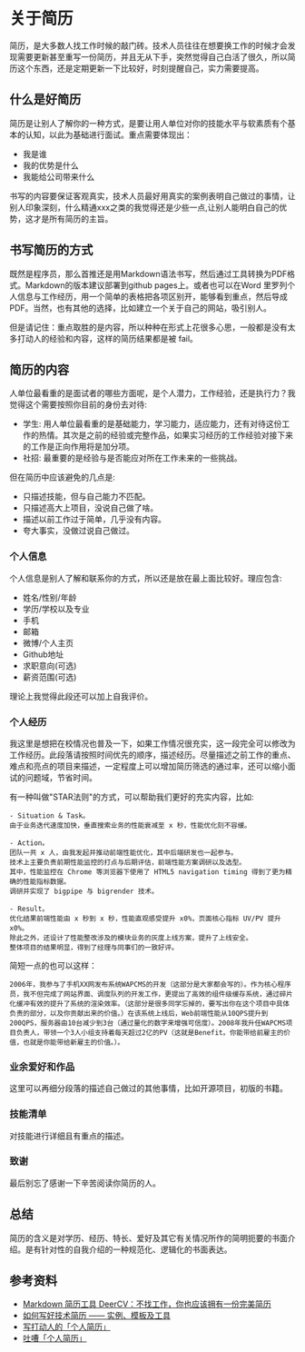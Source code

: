 # 关于简历
简历，是大多数人找工作时候的敲门砖。技术人员往往在想要换工作的时候才会发现需要更新甚至重写一份简历，并且无从下手，突然觉得自己白活了很久，所以简历这个东西，还是定期更新一下比较好，时刻提醒自己，实力需要提高。

## 什么是好简历
简历是让别人了解你的一种方式，是要让用人单位对你的技能水平与软素质有个基本的认知，以此为基础进行面试。重点需要体现出：

- 我是谁
- 我的优势是什么
- 我能给公司带来什么

书写的内容要保证客观真实，技术人员最好用真实的案例表明自己做过的事情，让别人印象深刻，什么精通xxx之类的我觉得还是少些一点,让别人能明白自己的优势，这才是所有简历的主旨。

## 书写简历的方式
既然是程序员，那么首推还是用Markdown语法书写，然后通过工具转换为PDF格式。Markdown的版本建议部署到github pages上。或者也可以在Word 里罗列个人信息与工作经历，用一个简单的表格把各项区别开，能够看到重点，然后导成 PDF。当然，也有其他的选择，比如建立一个关于自己的网站，吸引别人。

但是请记住：重点取胜的是内容，所以种种在形式上花很多心思，一般都是没有太多打动人的经验和内容，这样的简历结果都是被 fail。

## 简历的内容
人单位最看重的是面试者的哪些方面呢，是个人潜力，工作经验，还是执行力？我觉得这个需要按照你目前的身份去对待:

- 学生: 用人单位最看重的是基础能力，学习能力，适应能力，还有对待这份工作的热情。其次是之前的经验或完整作品，如果实习经历的工作经验对接下来的工作是正向作用将是加分项。
- 社招: 最重要的是经验与是否能应对所在工作未来的一些挑战。


但在简历中应该避免的几点是:

- 只描述技能，但与自己能力不匹配。
- 只描述高大上项目，没说自己做了啥。
- 描述以前工作过于简单，几乎没有内容。
- 夸大事实，没做过说自己做过。

### 个人信息
个人信息是别人了解和联系你的方式，所以还是放在最上面比较好。理应包含:

- 姓名/性别/年龄
- 学历/学校以及专业
- 手机
- 邮箱
- 微博/个人主页
- Github地址
- 求职意向(可选)
- 薪资范围(可选)

理论上我觉得此段还可以加上自我评价。

### 个人经历
我这里是想把在校情况也普及一下，如果工作情况很充实，这一段完全可以修改为工作经历。此段落请按照时间优先的顺序，描述经历。尽量描述之前工作的重点、难点和亮点的项目来描述，一定程度上可以增加简历筛选的通过率，还可以缩小面试的问题域，节省时间。

有一种叫做"STAR法则"的方式，可以帮助我们更好的充实内容，比如:
    
    - Situation & Task。
    由于业务迭代速度加快，垂直搜索业务的性能衰减至 x 秒，性能优化刻不容缓。

    - Action。
    团队一共 x 人，由我发起并推动前端性能优化，其中后端研发也一起参与。
    技术上主要负责前期性能监控的打点与后期评估，前端性能方案调研以及选型。
    其中，性能监控在 Chrome 等浏览器下使用了 HTML5 navigation timing 得到了更为精确的性能指标数据。
    调研并实现了 bigpipe 与 bigrender 技术。

    - Result。
    优化结果前端性能由 x 秒到 x 秒，性能直观感受提升 x0%，页面核心指标 UV/PV 提升 x0%。
    除此之外，还设计了性能整改涉及的模块业务的灰度上线方案，提升了上线安全。
    整体项目的结果明显，得到了经理与同事们的一致好评。

简短一点的也可以这样：

    2006年，我参与了手机XX网发布系统WAPCMS的开发（这部分是大家都会写的）。作为核心程序员，我不但完成了网站界面、调度队列的开发工作，更提出了高效的组件级缓存系统，通过碎片化缓冲有效的提升了系统的渲染效率。（这部分是很多同学忘掉的，要写出你在这个项目中具体负责的部分，以及你贡献出来的价值。）在该系统上线后，Web前端性能从10QPS提升到200QPS，服务器由10台减少到3台（通过量化的数字来增强可信度）。2008年我升任WAPCMS项目负责人，带领一个3人小组支持着每天超过2亿的PV（这就是Benefit。你能带给前雇主的价值，也就是你能带给新雇主的价值。）。

### 业余爱好和作品
这里可以再细分段落的描述自己做过的其他事情，比如开源项目，初版的书籍。

### 技能清单
对技能进行详细且有重点的描述。

### 致谢
最后别忘了感谢一下辛苦阅读你简历的人。

## 总结
简历的含义是对学历、经历、特长、爱好及其它有关情况所作的简明扼要的书面介绍。是有针对性的自我介绍的一种规范化、逻辑化的书面表达。

## 参考资料
- [Markdown 简历工具 DeerCV：不找工作，你也应该拥有一份完美简历](http://www.v2ex.com/t/179299)
- [如何写好技术简历 —— 实例、模板及工具](http://get.jobdeer.com/744.get)
- [写打动人的「个人简历」](http://mp.weixin.qq.com/s?__biz=MzA5NDY0ODkxNA==&mid=203425054&idx=2&sn=10866b55058b14a30f5adf1f80d67aed&scene=18#rd)
- [吐嘈「个人简历」](http://mp.weixin.qq.com/s?__biz=MzA5NDY0ODkxNA==&mid=203425054&idx=1&sn=7de145e1dbb737e61e3fe0a699fe3672&scene=18#rd)